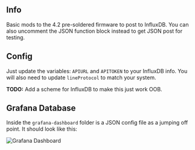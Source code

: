 ## Info 
Basic mods to the 4.2 pre-soldered firmware to post to InfluxDB.
You can also uncomment the JSON function block instead to get JSON post for testing.

## Config
Just update the variables:
`APIURL` and `APITOKEN` to your InfluxDB info.
You will also need to update `lineProtocol` to match your system.

**TODO:**
Add a scheme for InfluxDB to make this just work OOB.

## Grafana Database
Inside the `grafana-dashboard` folder is a JSON config file as a jumping off point. It should look like this:

![Grafana Dashboard]('grafana-dashboard/dash.png?raw=true')


